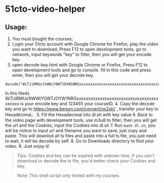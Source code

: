 # 51cto-video-helper
## Usage:
1. You must bought the courses;
2. Login your 51cto account with Google Chrome for Firefox, play the video you want to download, Press F12 to open development tools, go to network, input keywords "key" to filter, then you will get your encode key.
3. open decode-key.html with Google Chrome or Firefox, Press F12 to open development tools and go to console, fill in this code and press enter, then you will get your decode key.
```
decode("WiTJiRMUs1tWWiY0WTJOYW1NRGxxxxxxxxxxxxxxxxxxxxxxxxxxxxxxxxxxxxxxxxx","123456") 
```
In this fileds WiTJiRMUs1tWWiY0WTJOYW1NRGxxxxxxxxxxxxxxxxxxxxxxxxxxxxxxxxxxxxxxxxx is your encode key and 123455 your courseID.
4. Copy the decode key and go to https://www.bejson.com/convert/ox2str/ , transfer your key to Hexadecimal。
5. Fill the Hexadecimal into dl.sh with key value
6. Back to the video page with development tools, use m3u8 to filter; then you will get the url and the Cookies, input the Cookies into dl.sh
7. Run `bash dl.sh`, you will be notice to input url and filename you want to save,  just copy and paste. This will downlod all ts files and paste into a full ts file, you just need to wait, it will be decode by self.
8. Go to Downloads directory to find your video.
9. Just enjoy it!

> Tips:
Cookies and key can be expired with unkown time, if you can't download or decode the ts file, you'd better check your Cookies and key.

> Note:
This shell script only tested with my courses.
